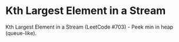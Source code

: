 # Kth Largest Element in a Stream

Kth Largest Element in a Stream (LeetCode #703) - Peek min in heap (queue-like).

